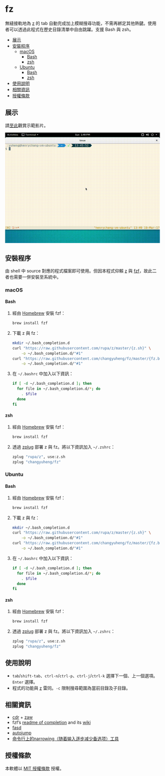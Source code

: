 # fz

無縫接軌地為 [z](https://github.com/rupa/z) 的 tab 自動完成加上模糊搜尋功能，不需再綁定其他熱鍵。使用者可以透過此程式在歷史目錄清單中自由跳躍。支援 Bash 與 zsh。

* [展示](#展示)
* [安裝程序](#安裝程序)
   * [macOS](#macos)
      * [Bash](#bash)
      * [zsh](#zsh)
   * [Ubuntu](#ubuntu)
      * [Bash](#bash-1)
      * [zsh](#zsh-1)
* [使用說明](#使用說明)
* [相關資訊](#相關資訊)
* [授權條款](#授權條款)

## 展示

請[至此](http://www.tudou.com/programs/view/eO0ljcrQfbk/)觀賞示範影片。

![示意圖](fz-demo.gif)

## 安裝程序

由 shell 中 source 對應的程式檔案即可使用。但因本程式仰賴 [z](https://github.com/rupa/z) 與 [fzf](https://github.com/junegunn/fzf)，故此二者也需要一併安裝至系統中。

### macOS

#### Bash

1. 經由 [Homebrew](https://brew.sh/) 安裝 fzf：

    ```sh
    brew install fzf
    ```

2. 下載 z 與 fz：

    ```sh
    mkdir ~/.bash_completion.d
    curl "https://raw.githubusercontent.com/rupa/z/master/{z.sh}" \
        -o ~/.bash_completion.d/"#1"
    curl "https://raw.githubusercontent.com/changyuheng/fz/master/{fz.bash}" \
        -o ~/.bash_completion.d/"#1"
    ```

3. 在 `~/.bashrc` 中加入以下資訊：

    ```sh
    if [ -d ~/.bash_completion.d ]; then
      for file in ~/.bash_completion.d/*; do
        . $file
      done
    fi
    ```

#### zsh

1. 經由 [Homebrew](https://brew.sh/) 安裝 fzf：

    ```sh
    brew install fzf
    ```

2. 透過 [zplug](https://github.com/zplug/zplug) 部署 z 與 fz。將以下資訊加入 `~/.zshrc`：

    ```sh
    zplug "rupa/z", use:z.sh
    zplug "changyuheng/fz"
    ```

### Ubuntu

#### Bash

1. 經由 [Homebrew](https://brew.sh/) 安裝 fzf：

    ```sh
    brew install fzf
    ```

2. 下載 z 與 fz：

    ```sh
    mkdir ~/.bash_completion.d
    curl "https://raw.githubusercontent.com/rupa/z/master/{z.sh}" \
        -o ~/.bash_completion.d/"#1"
    curl "https://raw.githubusercontent.com/changyuheng/fz/master/{fz.bash}" \
        -o ~/.bash_completion.d/"#1"
    ```

3. 在 `~/.bashrc` 中加入以下資訊：

    ```sh
    if [ -d ~/.bash_completion.d ]; then
      for file in ~/.bash_completion.d/*; do
        . $file
      done
    fi
    ```

#### zsh

1. 經由 [Homebrew](https://brew.sh/) 安裝 fzf：

    ```sh
    brew install fzf
    ```

2. 透過 [zplug](https://github.com/zplug/zplug) 部署 z 與 fz。將以下資訊加入 `~/.zshrc`：

    ```sh
    zplug "rupa/z", use:z.sh
    zplug "changyuheng/fz"
    ```

## 使用說明

- `tab`/`shift-tab`、`ctrl-n`/`ctrl-p`、`ctrl-j`/`ctrl-k` 選擇下一個、上一個選項。`Enter` 選擇。
- 程式的功能與 [z](https://github.com/rupa/z) 雷同。`-c` 限制搜尋範圍為當前目錄及子目錄。

## 相關資訊

- [cdr](https://github.com/willghatch/zsh-cdr) + [zaw](https://github.com/zsh-users/zaw)
- fzf’s [readme of completion](https://github.com/junegunn/fzf#fuzzy-completion-for-bash-and-zsh)
    and its [wiki](https://github.com/junegunn/fzf/wiki)
- [fasd](https://github.com/clvv/fasd)
- [autojump](https://github.com/wting/autojump)
- [命令行上的narrowing（随着输入逐步减少备选项）工具](http://www.cnblogs.com/bamanzi/p/cli-narrowing-tools.html)

## 授權條款

本軟體以 [MIT 授權條款](LICENSE) 授權。
